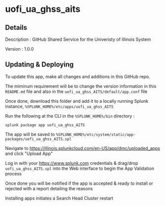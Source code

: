 # uofi_ua_ghss_aits
## Details
Description : GitHub Shared Service for the Univeristy of Illinois System

Version : 1.0.0

## Updating & Deploying
To update this app, make all changes and additions in this GitHub repo.

The miminum requirement will be to change the version information in this `README.md` file and also in the `uofi_ua_ghss_AITS/default/app.conf` file

Once done, download this folder and add it to a locally running Splunk instance, `%SPLUNK_HOME%/etc/apps/uofi_ua_ghss_AITS`

Run the following at the CLI in the `%SPLUNK_HOME%/bin` directory :
```
splunk package app uofi_ua_ghss_AITS
```  
The app will be saved to `%SPLUNK_HOME%/etc/system/static/app-packages/uofi_ua_ghss_AITS.spl`

Navigate to https://illinois.splunkcloud.com/en-US/app/dmc/uploaded_apps and click "Upload App"
    
Log in with your https://www.splunk.com credentials & drag/drop `uofi_ua_ghss_AITS.spl` into the Web interface to begin the App Validation process

Once done you will be notified if the app is accepted & ready to install or rejected with a report detailing the reasons

Installing apps initiates a Search Head Cluster restart

